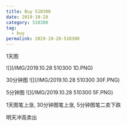 ```yaml
---
title: Buy 510300
date: 2019-10-28
category: 510300
tag:
  - buy
permalink: 2019-10-28-510300
---
```

1天图

![](/IMG/2019.10.28 510300 1D.PNG)

30分钟图
![](/IMG/2019.10.28 510300 30F.PNG)

5分钟图
![](/IMG/2019.10.28 510300 5F.PNG)


1天图笔上涨, 30分钟图笔上涨, 5分钟图笔二卖下跌

明天冲高卖出
